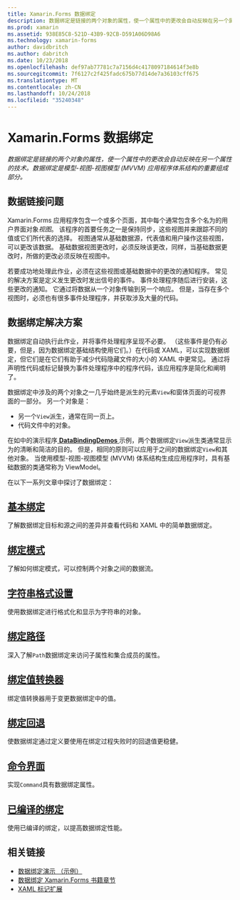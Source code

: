 ```yaml
---
title: Xamarin.Forms 数据绑定
description: 数据绑定是链接的两个对象的属性，使一个属性中的更改会自动反映在另一个属性的技术。 数据绑定是模型-视图-视图模型 (MVVM) 应用程序体系结构的重要组成部分。
ms.prod: xamarin
ms.assetid: 938E85C8-521D-43B9-92CB-D591A06D98A6
ms.technology: xamarin-forms
author: davidbritch
ms.author: dabritch
ms.date: 10/23/2018
ms.openlocfilehash: def97ab77781c7a7156d4c4178097184614f3e8b
ms.sourcegitcommit: 7f6127c2f425fadc675b77d14de7a36103cff675
ms.translationtype: MT
ms.contentlocale: zh-CN
ms.lasthandoff: 10/24/2018
ms.locfileid: "35240348"
---
```

# <a name="xamarinforms-data-binding"></a>Xamarin.Forms 数据绑定

_数据绑定是链接的两个对象的属性，使一个属性中的更改会自动反映在另一个属性的技术。数据绑定是模型-视图-视图模型 (MVVM) 应用程序体系结构的重要组成部分。_

## <a name="the-data-linking-problem"></a>数据链接问题

Xamarin.Forms 应用程序包含一个或多个页面，其中每个通常包含多个名为的用户界面对象*视图*。 该程序的首要任务之一是保持同步，这些视图并来跟踪不同的值或它们所代表的选择。 视图通常从基础数据源，代表值和用户操作这些视图，可以更改该数据。 基础数据视图更改时，必须反映该更改，同样，当基础数据更改时，所做的更改必须反映在视图中。

若要成功地处理此作业，必须在这些视图或基础数据中的更改的通知程序。 常见的解决方案是定义发生更改时发出信号的事件。 事件处理程序随后进行安装，这些更改的通知。 它通过将数据从一个对象传输到另一个响应。 但是，当存在多个视图时，必须也有很多事件处理程序，并获取涉及大量的代码。

## <a name="the-data-binding-solution"></a>数据绑定解决方案

数据绑定自动执行此作业，并将事件处理程序呈现不必要。 （这些事件是仍有必要，但是，因为数据绑定基础结构使用它们。）在代码或 XAML，可以实现数据绑定，但它们是在它们有助于减少代码隐藏文件的大小的 XAML 中更常见。 通过将声明性代码或标记替换为事件处理程序中的程序代码，该应用程序是简化和阐明了。

数据绑定中涉及的两个对象之一几乎始终是派生的元素`View`和窗体页面的可视界面的一部分。 另一个对象是：

- 另一个`View`派生，通常在同一页上。
- 代码文件中的对象。

在如中的演示程序[ **DataBindingDemos** ](https://developer.xamarin.com/samples/xamarin-forms/DataBindingDemos/)示例，两个数据绑定`View`派生类通常显示为的清晰和简洁的目的。 但是，相同的原则可以应用于之间的数据绑定`View`和其他对象。 当使用模型-视图-视图模型 (MVVM) 体系结构生成应用程序时，具有基础数据的类通常称为 ViewModel。

在以下一系列文章中探讨了数据绑定：

## <a name="basic-bindingsbasic-bindingsmd"></a>[基本绑定](basic-bindings.md)

了解数据绑定目标和源之间的差异并查看代码和 XAML 中的简单数据绑定。

## <a name="binding-modebinding-modemd"></a>[绑定模式](binding-mode.md)

了解如何绑定模式，可以控制两个对象之间的数据流。

## <a name="string-formattingstring-formattingmd"></a>[字符串格式设置](string-formatting.md)

使用数据绑定进行格式化和显示为字符串的对象。

## <a name="binding-pathbinding-pathmd"></a>[绑定路径](binding-path.md)

深入了解`Path`数据绑定来访问子属性和集合成员的属性。

## <a name="binding-value-convertersconvertersmd"></a>[绑定值转换器](converters.md)

绑定值转换器用于变更数据绑定中的值。

## <a name="binding-fallbacksbinding-fallbacksmd"></a>[绑定回退](binding-fallbacks.md)

使数据绑定通过定义要使用在绑定过程失败时的回退值更稳健。

## <a name="the-command-interfacecommandingmd"></a>[命令界面](commanding.md)

实现`Command`具有数据绑定属性。

## <a name="compiled-bindingscompiled-bindingsmd"></a>[已编译的绑定](compiled-bindings.md)

使用已编译的绑定，以提高数据绑定性能。

## <a name="related-links"></a>相关链接

- [数据绑定演示 （示例）](https://developer.xamarin.com/samples/xamarin-forms/DataBindingDemos/)
- [数据绑定 Xamarin.Forms 书籍章节](~/xamarin-forms/creating-mobile-apps-xamarin-forms/summaries/chapter16.md)
- [XAML 标记扩展](~/xamarin-forms/xaml/markup-extensions/index.md)
